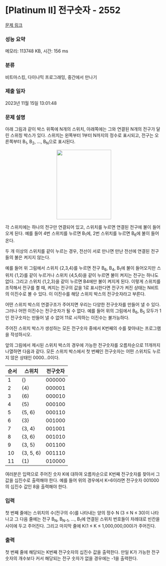 # [Platinum II] 전구숫자 - 2552 

[문제 링크](https://www.acmicpc.net/problem/2552) 

### 성능 요약

메모리: 113748 KB, 시간: 156 ms

### 분류

비트마스킹, 다이나믹 프로그래밍, 중간에서 만나기

### 제출 일자

2023년 11월 15일 13:01:48

### 문제 설명

<p>아래 그림과 같이 박스 위쪽에 N개의 스위치, 아래쪽에는 그와 연결된 N개의 전구가 달린 스위칭 박스가 있다. 스위치는 왼쪽부터 1부터 N까지의 정수로 표시되고, 전구는 오른쪽부터 B<sub>1</sub>, B<sub>2</sub>, …, B<sub>N</sub>으로 표시된다.</p>

<p style="text-align: center;"><img alt="" src="https://www.acmicpc.net/upload/images/oowoe.png" style="width: 175px; height: 223px;"></p>

<p>각 스위치에는 하나의 전구만 연결되어 있고, 스위치를 누르면 연결된 전구에 불이 들어오게 된다. 예를 들어 4번 스위치를 누르면 B<sub>1</sub>에, 2번 스위치를 누르면 B<sub>6</sub>에 불이 들어온다.</p>

<p>두 개 이상의 스위치를 같이 누르는 경우, 전선이 서로 만나면 만난 전선에 연결된 전구들의 불은 켜지지 않는다.</p>

<p>예를 들어 위 그림에서 스위치 {2,3,4}를 누르면 전구 B<sub>6</sub>, B<sub>4</sub>, B<sub>1</sub>에 불이 들어오지만 스위치 {1,2}를 같이 누르거나 스위치 {4,5,6}을 같이 누르면 불이 켜지는 전구는 하나도 없다. 그리고 스위치 {1,2,3}을 같이 누르면 B4에만 불이 켜지게 된다. 이렇게 스위치를 조작해서 전구를 켤 때, 켜지는 전구의 값을 1로 표시한다면 전구가 켜진 상태는 N비트의 이진수로 볼 수 있다. 이 이진수를 해당 스위치 박스의 전구숫자라고 부른다.</p>

<p>어떤 스위치 박스의 연결구조가 주어지면 우리는 다양한 전구숫자를 만들어 낼 수 있다. 그러나 어떤 이진수는 전구숫자가 될 수 없다. 예를 들어 위의 그림에서 B<sub>6</sub>, B<sub>5</sub> 모두가 1인 전구숫자는 만들어 낼 수 없어 11로 시작하는 이진수는 불가능하다.</p>

<p>주어진 스위치 박스가 생성하는 모든 전구숫자 중에서 K번째의 수를 찾아내는 프로그램을 작성하시오.</p>

<p>앞의 그림에서 제시된 스위치 박스의 경우에 가능한 전구숫자를 오름차순으로 11개까지 나열하면 다음과 같다. 모든 스위치 박스에서 첫 번째인 전구숫자는 어떤 스위치도 누르지 않은 상태인 0000…0이다.</p>

<table class="table table-bordered td-center table-center-40 th-center">
	<thead>
		<tr>
			<th>순서</th>
			<th>스위치</th>
			<th>전구숫자</th>
		</tr>
	</thead>
	<tbody>
		<tr>
			<td>1</td>
			<td>{}</td>
			<td>000000</td>
		</tr>
		<tr>
			<td>2</td>
			<td>{4}</td>
			<td>000001</td>
		</tr>
		<tr>
			<td>3</td>
			<td>{6}</td>
			<td>000010</td>
		</tr>
		<tr>
			<td>4</td>
			<td>{5}</td>
			<td>000100</td>
		</tr>
		<tr>
			<td>5</td>
			<td>{5, 6}</td>
			<td>000110</td>
		</tr>
		<tr>
			<td>6</td>
			<td>{3}</td>
			<td>001000</td>
		</tr>
		<tr>
			<td>7</td>
			<td>{3, 4}</td>
			<td>001001</td>
		</tr>
		<tr>
			<td>8</td>
			<td>{3, 6}</td>
			<td>001010</td>
		</tr>
		<tr>
			<td>9</td>
			<td>{3, 5}</td>
			<td>001100</td>
		</tr>
		<tr>
			<td>10</td>
			<td>{3, 5, 6}</td>
			<td>001110</td>
		</tr>
		<tr>
			<td>11</td>
			<td>{1}</td>
			<td>010000</td>
		</tr>
	</tbody>
</table>

<p>여러분은 입력으로 주어진 숫자 K에 대하여 오름차순으로 K번째 전구숫자를 찾아서 그 값을 십진수로 출력해야 한다. 예를 들어 위의 경우에서 K=6이라면 전구숫자 001000의 십진수 값인 8을 출력해야 한다.</p>

### 입력 

 <p>첫 번째 줄에는 스위치의 수(전구의 수)를 나타내는 양의 정수 N (3 ≤ N ≤ 30)이 나타나고 그 다음 줄에는 전구 B<sub>N</sub>, B<sub>N-1</sub>, …, B<sub>1</sub>에 연결된 스위치 번호들이 차례대로 빈칸을 사이에 두고 주어진다. 그리고 마지막 줄에 K(1 ≤ K ≤ 1,000,000,000)가 주어진다.</p>

### 출력 

 <p>첫 번째 줄에 해당되는 K번째 전구숫자의 십진수 값을 출력한다. 만일 K가 가능한 전구숫자의 개수보다 커서 해당되는 전구 숫자가 없을 경우에는 -1을 출력한다.</p>


